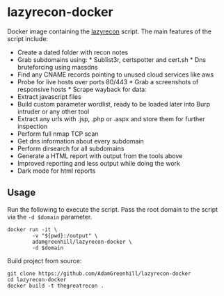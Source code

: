 # lazyrecon-docker
Docker image containing the [lazyrecon](https://github.com/nahamsec/lazyrecon) script. The main features of the script include:

* Create a dated folder with recon notes
* Grab subdomains using:
        * Sublist3r, certspotter and cert.sh
        * Dns bruteforcing using massdns
* Find any CNAME records pointing to unused cloud services like aws
* Probe for live hosts over ports 80/443
        * Grab a screenshots of responsive hosts
        * Scrape wayback for data:
* Extract javascript files
* Build custom parameter wordlist, ready to be loaded later into Burp intruder or any other tool
* Extract any urls with .jsp, .php or .aspx and store them for further inspection
* Perform full nmap TCP scan
* Get dns information about every subdomain
* Perform dirsearch for all subdomains
* Generate a HTML report with output from the tools above
* Improved reporting and less output while doing the work
* Dark mode for html reports

## Usage

Run the following to execute the script. Pass the root domain to the script via the `-d $domain` parameter.

```
docker run -it \
        -v "${pwd}:/output" \
        adamgreenhill/lazyrecon-docker \
        -d $domain
```

Build project from source:

```
git clone https://github.com/AdamGreenhill/lazyrecon-docker
cd lazyrecon-docker
docker build -t thegreatrecon .
```
